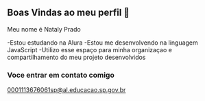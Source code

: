 ## Boas Vindas ao meu perfil 👋

Meu nome é Nataly Prado

-Estou estudando na Alura
-Estou me desenvolvendo na linguagem JavaScript
-Utilizo esse espaço para minha organizaçao e compartilhamento do meu projeto desenvolvidos

### Voce entrar em contato comigo

0001113676061sp@al.educacao.sp.gov.br
